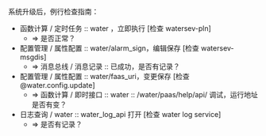 系统升级后，例行检查指南：

* 函数计算 / 定时任务 :: water ，立即执行 [检查 watersev-pln]
  * => 是否正常？
* 配置管理 / 属性配置 :: water/alarm_sign，编辑保存 [检查 watersev-msgdis]
  * => 消息总线 / 消息记录 :: 已成功，是否有记录？
* 配置管理 / 属性配置 :: water/faas_uri，变更保存 [检查 @water.config.update]
  * => 函数计算 / 即时接口 :: water :: /water/paas/help/api/ 调试，运行地址是否有变？
* 日志查询 / water :: water_log_api 打开 [检查 water log service]
  * => 是否有记录？